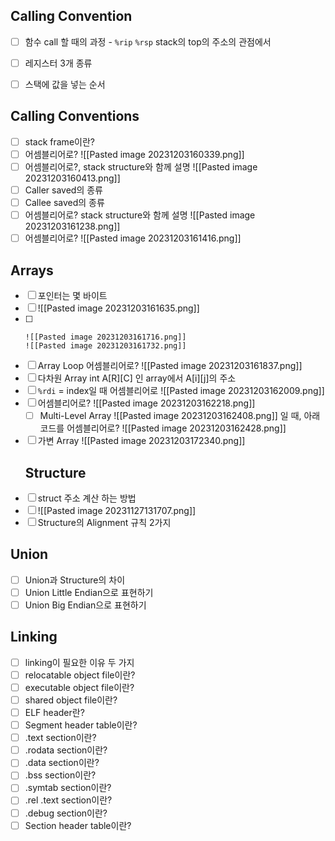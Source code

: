 ## Calling Convention
- [ ] 함수 call 할 때의 과정 - `%rip` `%rsp` stack의 top의 주소의 관점에서

- [ ] 레지스터 3개 종류
- [ ] 스택에 값을 넣는 순서
## Calling Conventions
- [ ] stack frame이란?
- [ ] 어셈블리어로?
      ![[Pasted image 20231203160339.png]]
- [ ] 어셈블리어로?, stack structure와 함께 설명
      ![[Pasted image 20231203160413.png]]
- [ ]  Caller saved의 종류
- [ ] Callee saved의 종류
- [ ] 어셈블리어로? stack structure와 함께 설명
      ![[Pasted image 20231203161238.png]]
- [ ] 어셈블리어로?
      ![[Pasted image 20231203161416.png]]
## Arrays
- [ ] 포인터는 몇 바이트
- [ ] ![[Pasted image 20231203161635.png]]
- [ ] 
      ![[Pasted image 20231203161716.png]]
      ![[Pasted image 20231203161732.png]]
- [ ] Array Loop 어셈블리어로?
      ![[Pasted image 20231203161837.png]]
- [ ] 다차원 Array int A\[R]\[C] 인 array에서 A\[i]\[j]의 주소
- [ ]  `%rdi` = index일 때 어셈블리어로
      ![[Pasted image 20231203162009.png]]
- [ ] 어셈블리어로? 
      ![[Pasted image 20231203162218.png]]
  - [ ] Multi-Level Array
        ![[Pasted image 20231203162408.png]]
        일 때, 아래 코드를 어셈블리어로?
        ![[Pasted image 20231203162428.png]]
- [ ] 가변 Array
      ![[Pasted image 20231203172340.png]]
  ## Structure
- [ ] struct 주소 계산 하는 방법
- [ ] ![[Pasted image 20231127131707.png]]
- [ ] Structure의 Alignment 규칙 2가지
## Union
- [ ] Union과 Structure의 차이
- [ ] Union Little Endian으로 표현하기
- [ ] Union Big Endian으로 표현하기
## Linking
- [ ] linking이 필요한 이유 두 가지
- [ ] relocatable object file이란?
- [ ] executable object file이란?
- [ ] shared object file이란?
- [ ] ELF header란?
- [ ] Segment header table이란?
- [ ] .text section이란?
- [ ] .rodata section이란?
- [ ] .data section이란?
- [ ] .bss section이란?
- [ ] .symtab section이란?
- [ ] .rel .text section이란?
- [ ] .debug section이란?
- [ ] Section header table이란?